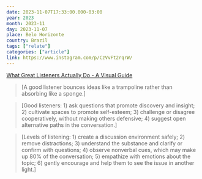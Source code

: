 ```yaml
---
date: 2023-11-07T17:33:00.000-03:00
year: 2023
month: 2023-11
day: 2023-11-07
place: Belo Horizonte
country: Brazil
tags: ["relate"]
categories: ["article"]
link: https://www.instagram.com/p/CzVvFt2rqrW/
---
```

[What Great Listeners Actually Do - A Visual Guide](https://www.instagram.com/p/CzVvFt2rqrW/)

> [A good listener bounces ideas like a trampoline rather than absorbing like a sponge.]

> [Good listeners: 1) ask questions that promote discovery and insight; 2) cultivate spaces to promote self-esteem; 3) challenge or disagree cooperatively, without making others defensive; 4) suggest open alternative paths in the conversation.]

> [Levels of listening: 1) create a discussion environment safely; 2) remove distractions; 3) understand the substance and clarify or confirm with questions; 4) observe nonverbal cues, which may make up 80% of the conversation; 5) empathize with emotions about the topic; 6) gently encourage and help them to see the issue in another light.]
